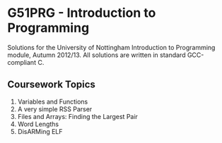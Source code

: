 G51PRG - Introduction to Programming
====================================

Solutions for the University of Nottingham Introduction to Programming module, Autumn 2012/13. All solutions are written in standard GCC-compliant C.


Coursework Topics
-----------------

 1. Variables and Functions
 2. A very simple RSS Parser
 3. Files and Arrays: Finding the Largest Pair
 4. Word Lengths
 5. DisARMing ELF
